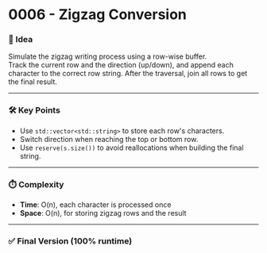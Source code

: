# 0006 - Zigzag Conversion

### 🧠 Idea  
Simulate the zigzag writing process using a row-wise buffer.  
Track the current row and the direction (up/down), and append each character to the correct row string. After the traversal, join all rows to get the final result.

---

### 🛠️ Key Points  
- Use `std::vector<std::string>` to store each row's characters.
- Switch direction when reaching the top or bottom row.
- Use `reserve(s.size())` to avoid reallocations when building the final string.

---

### ⏱️ Complexity  
- **Time**: O(n), each character is processed once  
- **Space**: O(n), for storing zigzag rows and the result

---

### ✅ Final Version (100% runtime)